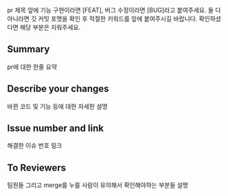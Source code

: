 pr 제목 앞에 기능 구현이라면 [FEAT], 버그 수정이라면 [BUG]라고 붙여주세요.
둘 다 아니라면 깃 커밋 포맷을 확인 후 적절한 키워드를 앞에 붙여주시길 바랍니다.
확인하셨다면 해당 부분은 지워주세요.

## Summary
pr에 대한 한줄 요약

## Describe your changes
바뀐 코드 및 기능 등에 대한 자세한 설명

## Issue number and link
해결한 이슈 번호 링크

## To Reviewers
팀원들 그리고 merge를 누를 사람이 유의해서 확인해야하는 부분들 설명
